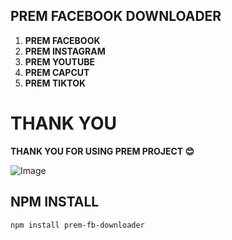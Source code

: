 ## PREM FACEBOOK DOWNLOADER

1. **PREM FACEBOOK**
2. **PREM INSTAGRAM**
3. **PREM YOUTUBE**
4. **PREM CAPCUT**
5. **PREM TIKTOK**

# THANK YOU

**THANK YOU FOR USING PREM PROJECT 😊**

![Image](https://i.imgur.com/rZxmABp.png)

## NPM INSTALL
```bash
npm install prem-fb-downloader
